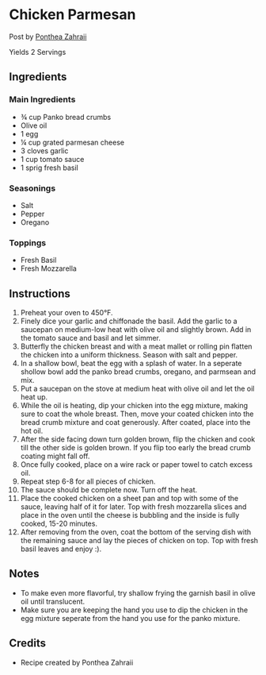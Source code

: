 # Chicken Parmesan

Post by [Ponthea Zahraii](https://github.com/pontheazahraii)

Yields 2 Servings

## Ingredients

### Main Ingredients

- ¾ cup Panko bread crumbs
- Olive oil
- 1 egg
- ¼ cup grated parmesan cheese
- 3 cloves garlic
- 1 cup tomato sauce
- 1 sprig fresh basil

### Seasonings

- Salt
- Pepper
- Oregano

### Toppings

- Fresh Basil
- Fresh Mozzarella

## Instructions

1. Preheat your oven to 450°F.
2. Finely dice your garlic and chiffonade the basil. Add the garlic to a saucepan on medium-low heat with olive oil and slightly brown. Add in the tomato sauce and basil and let simmer.
3. Butterfly the chicken breast and with a meat mallet or rolling pin flatten the chicken into a uniform thickness. Season with salt and pepper.
4. In a shallow bowl, beat the egg with a splash of water. In a seperate shollow bowl add the panko bread crumbs, oregano, and parmsean and mix.
5. Put a saucepan on the stove at medium heat with olive oil and let the oil heat up.
6. While the oil is heating, dip your chicken into the egg mixture, making sure to coat the whole breast. Then, move your coated chicken into the bread crumb mixture and coat generously. After coated, place into the hot oil.
7. After the side facing down turn golden brown, flip the chicken and cook till the other side is golden brown. If you flip too early the bread crumb coating might fall off.
8. Once fully cooked, place on a wire rack or paper towel to catch excess oil.
9. Repeat step 6-8 for all pieces of chicken.
10. The sauce should be complete now. Turn off the heat.
11. Place the cooked chicken on a sheet pan and top with some of the sauce, leaving half of it for later. Top with fresh mozzarella slices and place in the oven until the cheese is bubbling and the inside is fully cooked, 15-20 minutes.
12. After removing from the oven, coat the bottom of the serving dish with the remaining sauce and lay the pieces of chicken on top. Top with fresh basil leaves and enjoy :).

## Notes

- To make even more flavorful, try shallow frying the garnish basil in olive oil until translucent.
- Make sure you are keeping the hand you use to dip the chicken in the egg mixture seperate from the hand you use for the panko mixture.

## Credits

- Recipe created by Ponthea Zahraii
